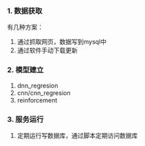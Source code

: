 ### 1. 数据获取
有几种方案：
1. 通过抓取网页，数据写到mysql中
2. 通过软件手动下载更新

### 2. 模型建立
1. dnn_regresion
2. cnn/cnn_regresion
3. reinforcement

### 3. 服务运行
1. 定期运行写数据库，通过脚本定期访问数据库
